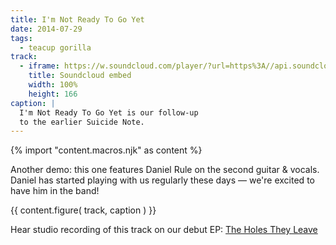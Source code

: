 ```yaml
---
title: I'm Not Ready To Go Yet
date: 2014-07-29
tags:
  - teacup gorilla
track:
  - iframe: https://w.soundcloud.com/player/?url=https%3A//api.soundcloud.com/tracks/159561832&amp;color=ff0000&amp;auto_play=false&amp;hide_related=false&amp;show_comments=true&amp;show_user=true&amp;show_reposts=false
    title: Soundcloud embed
    width: 100%
    height: 166
caption: |
  I'm Not Ready To Go Yet is our follow-up
  to the earlier Suicide Note.
---
```

{% import "content.macros.njk" as content %}

Another demo:
this one features Daniel Rule on the second guitar & vocals.
Daniel has started playing with us regularly these days —
we're excited to have him in the band!

{{ content.figure(
  track,
  caption
) }}

Hear studio recording of this track
on our debut EP:
[The Holes They Leave](/music/albums/holes-they-leave/)
